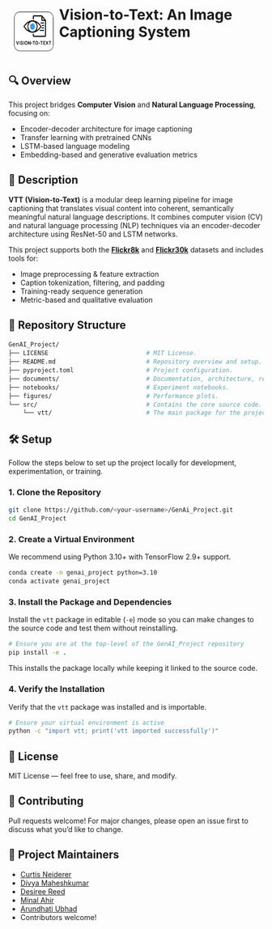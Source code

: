 <h1>
    <img src="./vtt_logo.png" alt="GHLightLogo" align="left" alt="Sample Image" class="image-left" width="80" height="80" style="padding: 10px;"/>
    Vision-to-Text: An Image Captioning System
</h1>
<br>

## 🔍 Overview

This project bridges **Computer Vision** and **Natural Language Processing**, focusing on:

- Encoder-decoder architecture for image captioning
- Transfer learning with pretrained CNNs
- LSTM-based language modeling
- Embedding-based and generative evaluation metrics

## 📌 Description

**VTT (Vision-to-Text)** is a modular deep learning pipeline for image captioning that translates visual content into coherent, semantically meaningful natural language descriptions. It combines computer vision (CV) and natural language processing (NLP) techniques via an encoder-decoder architecture using ResNet-50 and LSTM networks.

This project supports both the **[Flickr8k](https://www.kaggle.com/datasets/adityajn105/flickr8k)** and **[Flickr30k](https://www.kaggle.com/datasets/awsaf49/flickr30k-dataset)** datasets and includes tools for:
- Image preprocessing & feature extraction
- Caption tokenization, filtering, and padding
- Training-ready sequence generation
- Metric-based and qualitative evaluation


## 📁 Repository Structure

```bash
GenAI_Project/
├── LICENSE                           # MIT License.
├── README.md                         # Repository overview and setup.
├── pyproject.toml                    # Project configuration.
├── documents/                        # Documentation, architecture, research notes.
├── notebooks/                        # Experiment notebooks.
├── figures/                          # Performance plots.
└── src/                              # Contains the core source code.
    └── vtt/                          # The main package for the project.
```

## 🛠 Setup

Follow the steps below to set up the project locally for development, experimentation, or training.

### 1. Clone the Repository

```bash
git clone https://github.com/<your-username>/GenAi_Project.git
cd GenAI_Project
```

### 2. Create a Virtual Environment 

We recommend using Python 3.10+ with TensorFlow 2.9+ support.

```bash
conda create -n genai_project python=3.10
conda activate genai_project
```

### 3. Install the Package and Dependencies

Install the `vtt` package in editable (`-e`) mode so you can make changes to the source code and test them without reinstalling.

```bash
# Ensure you are at the top-level of the GenAI_Project repository
pip install -e .
```

This installs the package locally while keeping it linked to the source code.

### 4. Verify the Installation

Verify that the `vtt` package was installed and is importable.

```bash
# Ensure your virtual environment is active
python -c "import vtt; print('vtt imported successfully')"
```

## 📄 License
MIT License — feel free to use, share, and modify.

## 🤝 Contributing
Pull requests welcome! For major changes, please open an issue first to discuss what you’d like to change.

## 🧠 Project Maintainers
- [Curtis Neiderer](mailto:neiderer.c@northeastern.edu)
- [Divya Maheshkumar](maheshkumar.d@northeastern.edu)
- [Desiree Reed](reed.des@northeastern.edu)
- [Minal Ahir](ahir.m@northeastern.edu")
- [Arundhati Ubhad]("ubhad.a@northeastern.edu")
- Contributors welcome!